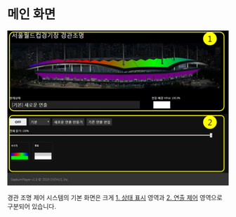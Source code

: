 # 메인 화면
![기본 화면 예시](image/main/screen.jpg)

경관 조명 제어 시스템의 기본 화면은 크게 [1. 상태 표시](main/status.md) 영역과 [2. 연출 제어](main/control.md) 영역으로 구분되어 있습니다.
